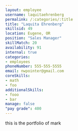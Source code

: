 ```yaml
--- 
layout: employee 
username: laquitaehrenberg
permalink: /:categories/:title 
title: "Laquita Ehrenberg" 
skillsid: 49 
location: Eugene, OR
position: "Sales Manager"
skillMatch: 20
availability: 91
internal: true
categories: 
- employees
phoneNumber: 555-555-5555 
email: nwpointer@gmail.com
coreSkills:
- math 
- foo
additionalSkills:
- fooo
- bar
manage: false
"pay grade": 400
---
```


this is the portfolio of mark